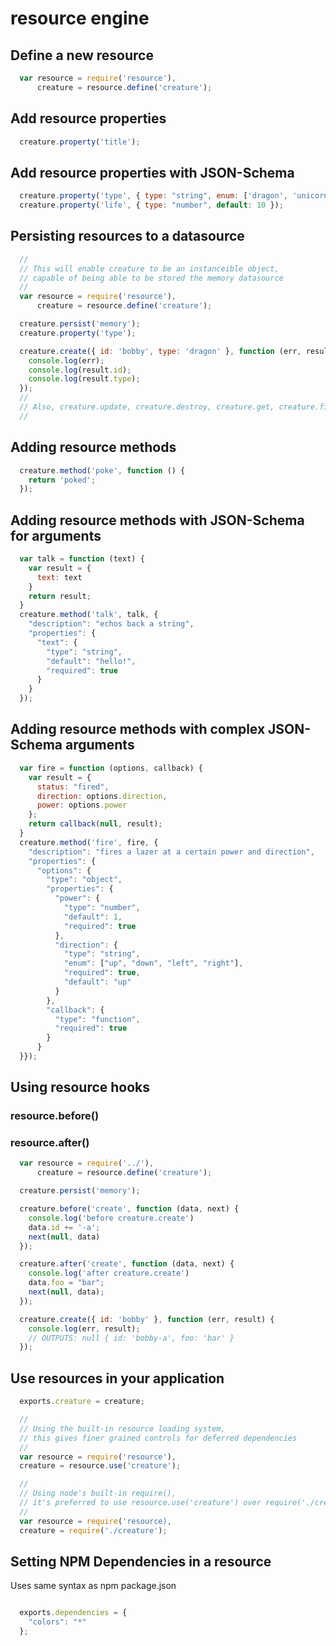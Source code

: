 # resource engine

## Define a new resource
```js
  var resource = require('resource'),
      creature = resource.define('creature');

```

## Add resource properties

```js
  creature.property('title');
```

## Add resource properties with JSON-Schema

```js
  creature.property('type', { type: "string", enum: ['dragon', 'unicorn', 'pony'], default: "dragon"});
  creature.property('life', { type: "number", default: 10 });
```

## Persisting resources to a datasource

```js
  //
  // This will enable creature to be an instanceible object,
  // capable of being able to be stored the memory datasource
  //
  var resource = require('resource'),
      creature = resource.define('creature');

  creature.persist('memory');
  creature.property('type');

  creature.create({ id: 'bobby', type: 'dragon' }, function (err, result) {
    console.log(err);
    console.log(result.id);
    console.log(result.type);
  });
  //
  // Also, creature.update, creature.destroy, creature.get, creature.find
  //
```

## Adding resource methods

```js
  creature.method('poke', function () {
    return 'poked';
  });
```

## Adding resource methods with JSON-Schema for arguments

```js
  var talk = function (text) {
    var result = {
      text: text
    }
    return result;
  }
  creature.method('talk', talk, {
    "description": "echos back a string",
    "properties": {
      "text": {
        "type": "string",
        "default": "hello!",
        "required": true
      }
    }
  });
```

## Adding resource methods with complex JSON-Schema arguments

```js
  var fire = function (options, callback) {
    var result = {
      status: "fired",
      direction: options.direction,
      power: options.power
    };
    return callback(null, result);
  }
  creature.method('fire', fire, { 
    "description": "fires a lazer at a certain power and direction",
    "properties": {
      "options": {
        "type": "object",
        "properties": {
          "power": {
            "type": "number",
            "default": 1,
            "required": true
          },
          "direction": {
            "type": "string",
            "enum": ["up", "down", "left", "right"],
            "required": true,
            "default": "up"
          }
        },
        "callback": {
          "type": "function",
          "required": true
        }
      }
  }});
```

## Using resource hooks

### resource.before()
### resource.after()

```js
  var resource = require('../'),
      creature = resource.define('creature');

  creature.persist('memory');

  creature.before('create', function (data, next) {
    console.log('before creature.create')
    data.id += '-a';
    next(null, data)
  });

  creature.after('create', function (data, next) {
    console.log('after creature.create')
    data.foo = "bar";
    next(null, data);
  });

  creature.create({ id: 'bobby' }, function (err, result) {
    console.log(err, result);
    // OUTPUTS: null { id: 'bobby-a', foo: 'bar' }
  });
```

## Use resources in your application

```js
  exports.creature = creature;
```

```js
  //
  // Using the built-in resource loading system,
  // this gives finer grained controls for deferred dependencies
  //
  var resource = require('resource'),
  creature = resource.use('creature');
```

```js
  //
  // Using node's built-in require(),
  // it's preferred to use resource.use('creature') over require('./creature'),
  //
  var resource = require('resource),
  creature = require('./creature');
```

## Setting NPM Dependencies in a resource

Uses same syntax as npm package.json

```js

  exports.dependencies = {
    "colors": "*"
  };

```